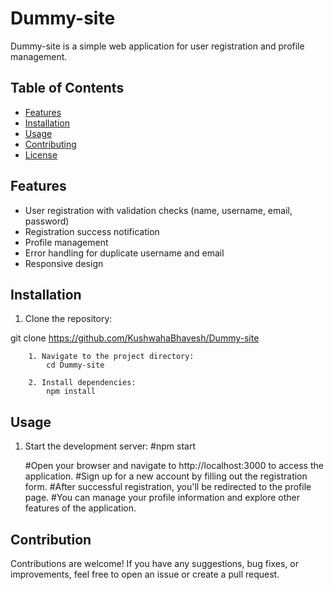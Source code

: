 # Dummy-site

Dummy-site is a simple web application for user registration and profile management.

## Table of Contents

- [Features](#features)
- [Installation](#installation)
- [Usage](#usage)
- [Contributing](#contributing)
- [License](#license)

## Features

- User registration with validation checks (name, username, email, password)
- Registration success notification
- Profile management
- Error handling for duplicate username and email
- Responsive design

## Installation

1. Clone the repository:


git clone https://github.com/KushwahaBhavesh/Dummy-site


        1. Navigate to the project directory:
            cd Dummy-site

        2. Install dependencies:
            npm install


## Usage
1. Start the development server:
#npm start

      #Open your browser and navigate to http://localhost:3000 to access the application.
      #Sign up for a new account by filling out the registration form.
      #After successful registration, you'll be redirected to the profile page.
      #You can manage your profile information and explore other features of the application.

## Contribution
Contributions are welcome! If you have any suggestions, bug fixes, or improvements, feel free to open an issue or create a pull request.